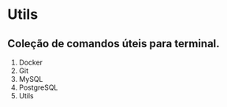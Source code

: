 # Utils

## Coleção de comandos úteis para terminal.

1. Docker
2. Git
3. MySQL
4. PostgreSQL
5. Utils